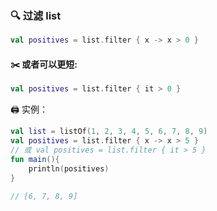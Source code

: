 ### 🔍 过滤 list
```kotlin
val positives = list.filter { x -> x > 0 }
```
#### ✂️ 或者可以更短:

```kotlin
val positives = list.filter { it > 0 }
```

🖨️ 实例：

```kotlin
val list = listOf(1, 2, 3, 4, 5, 6, 7, 8, 9)
val positives = list.filter { x -> x > 5 }
// 或 val positives = list.filter { it > 5 }
fun main(){
    println(positives)
}

// [6, 7, 8, 9]
```